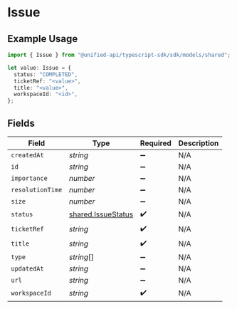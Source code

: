 # Issue

## Example Usage

```typescript
import { Issue } from "@unified-api/typescript-sdk/sdk/models/shared";

let value: Issue = {
  status: "COMPLETED",
  ticketRef: "<value>",
  title: "<value>",
  workspaceId: "<id>",
};
```

## Fields

| Field                                                           | Type                                                            | Required                                                        | Description                                                     |
| --------------------------------------------------------------- | --------------------------------------------------------------- | --------------------------------------------------------------- | --------------------------------------------------------------- |
| `createdAt`                                                     | *string*                                                        | :heavy_minus_sign:                                              | N/A                                                             |
| `id`                                                            | *string*                                                        | :heavy_minus_sign:                                              | N/A                                                             |
| `importance`                                                    | *number*                                                        | :heavy_minus_sign:                                              | N/A                                                             |
| `resolutionTime`                                                | *number*                                                        | :heavy_minus_sign:                                              | N/A                                                             |
| `size`                                                          | *number*                                                        | :heavy_minus_sign:                                              | N/A                                                             |
| `status`                                                        | [shared.IssueStatus](../../../sdk/models/shared/issuestatus.md) | :heavy_check_mark:                                              | N/A                                                             |
| `ticketRef`                                                     | *string*                                                        | :heavy_check_mark:                                              | N/A                                                             |
| `title`                                                         | *string*                                                        | :heavy_check_mark:                                              | N/A                                                             |
| `type`                                                          | *string*[]                                                      | :heavy_minus_sign:                                              | N/A                                                             |
| `updatedAt`                                                     | *string*                                                        | :heavy_minus_sign:                                              | N/A                                                             |
| `url`                                                           | *string*                                                        | :heavy_minus_sign:                                              | N/A                                                             |
| `workspaceId`                                                   | *string*                                                        | :heavy_check_mark:                                              | N/A                                                             |
